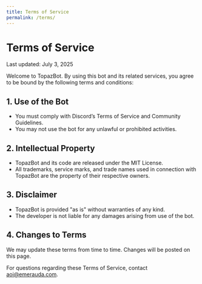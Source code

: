 ```yaml
---
title: Terms of Service
permalink: /terms/
---
```


# Terms of Service

Last updated: July 3, 2025

Welcome to TopazBot. By using this bot and its related services, you agree to be bound by the following terms and conditions:

## 1. Use of the Bot

- You must comply with Discord’s Terms of Service and Community Guidelines.
- You may not use the bot for any unlawful or prohibited activities.

## 2. Intellectual Property

- TopazBot and its code are released under the MIT License.
- All trademarks, service marks, and trade names used in connection with TopazBot are the property of their respective owners.

## 3. Disclaimer

- TopazBot is provided "as is" without warranties of any kind.
- The developer is not liable for any damages arising from use of the bot.

## 4. Changes to Terms

We may update these terms from time to time. Changes will be posted on this page.

For questions regarding these Terms of Service, contact aoi@emerauda.com.

